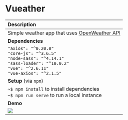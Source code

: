 # Vueather

|**Description**|
|:---|
|Simple weather app that uses [OpenWeather API](https://openweathermap.org/api)|
|**Dependencies**|
|`"axios": "^0.20.0"`<br/>`"core-js": "^3.6.5"`<br/>`"node-sass": "^4.14.1"`<br/>`"sass-loader": "^10.0.2"`<br/>`"vue": "^2.6.11"`<br/>`"vue-axios": "^2.1.5"`|
|**Setup** (via `npm`)|
|`~$ npm install` to install dependencies<br/>`~$ npm run serve` to run a local instance|
|**Demo**|
|![](demo.gif)|



